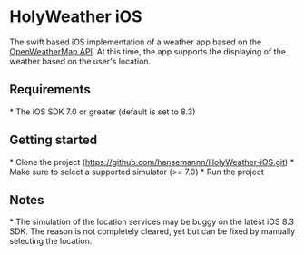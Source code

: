 <h1>HolyWeather iOS</h1>

The swift based iOS implementation of a weather app based on the <a href="http://openweathermap.org">OpenWeatherMap API</a>. At this time, the app supports the displaying of the weather based on the user's location.

<h2>Requirements</h2>
* The iOS SDK 7.0 or greater (default is set to 8.3)<br/>

<h2>Getting started</h2>
* Clone the project (<a href="https://github.com/hansemannn/HolyWeather-iOS.git">https://github.com/hansemannn/HolyWeather-iOS.git</a>)
* Make sure to select a supported simulator (>= 7.0)
* Run the project

<h2>Notes</h2>
* The simulation of the location services may be buggy on the latest iOS 8.3 SDK. The reason is not completely cleared, yet but can be fixed by manually selecting the location.